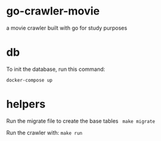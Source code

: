 # go-crawler-movie
a movie crawler built with go for study purposes


# db
To init the database, run this command:
```
docker-compose up
```

# helpers
Run the migrate file to create the base tables
``` make migrate```

Run the crawler with:
``` make run ```